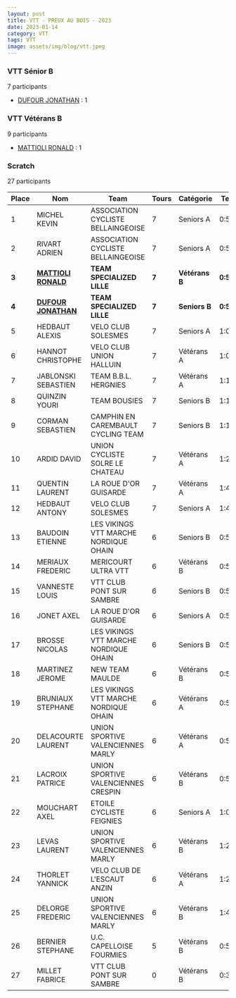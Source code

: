 ```yaml
---
layout: post
title: VTT - PREUX AU BOIS - 2023
date: 2023-01-14
category: VTT
tags: VTT
image: assets/img/blog/vtt.jpeg
---
```


### VTT Sénior B
7 participants
- [DUFOUR JONATHAN](https://teamspecializedlille.github.io/coureurs/dufourjonathan) : 1

### VTT Vétérans B
9 participants
- [MATTIOLI RONALD](https://teamspecializedlille.github.io/coureurs/mattiolironald) : 1

### Scratch
27 participants

| Place | Nom | Team | Tours | Catégorie | Temps |
|---|---|---|---|---|---|
| 1 | MICHEL KEVIN | ASSOCIATION CYCLISTE BELLAINGEOISE | 7 | Seniors A | 0:54:44 | 
| 2 | RIVART ADRIEN | ASSOCIATION CYCLISTE BELLAINGEOISE | 7 | Seniors A | 0:58:18 | 
| **3** | **[MATTIOLI RONALD](https://teamspecializedlille.github.io/coureurs/mattiolironald)** | **TEAM SPECIALIZED LILLE** | **7** | **Vétérans B** | **0:59:31** | 
| **4** | **[DUFOUR JONATHAN](https://teamspecializedlille.github.io/coureurs/dufourjonathan)** | **TEAM SPECIALIZED LILLE** | **7** | **Seniors B** | **0:59:35** | 
| 5 | HEDBAUT ALEXIS | VELO CLUB SOLESMES | 7 | Seniors A | 1:0:25 | 
| 6 | HANNOT CHRISTOPHE | VELO CLUB UNION HALLUIN | 7 | Vétérans A | 1:0:30 | 
| 7 | JABLONSKI SEBASTIEN | TEAM B.B.L. HERGNIES | 7 | Vétérans A | 1:1:18 | 
| 8 | QUINZIN YOURI | TEAM BOUSIES | 7 | Seniors B | 1:1:38 | 
| 9 | CORMAN SEBASTIEN | CAMPHIN EN CAREMBAULT CYCLING TEAM | 7 | Seniors B | 1:1:44 | 
| 10 | ARDID DAVID | UNION CYCLISTE SOLRE LE CHATEAU | 7 | Vétérans A | 1:2:47 | 
| 11 | QUENTIN LAURENT | LA ROUE D'OR GUISARDE | 7 | Vétérans A | 1:4:2 | 
| 12 | HEDBAUT ANTONY | VELO CLUB SOLESMES | 7 | Seniors A | 1:4:21 | 
| 13 | BAUDOIN ETIENNE | LES VIKINGS VTT MARCHE NORDIQUE OHAIN | 6 | Seniors B | 0:54:54 | 
| 14 | MERIAUX FREDERIC | MERICOURT ULTRA VTT | 6 | Vétérans B | 0:55:26 | 
| 15 | VANNESTE LOUIS | VTT  CLUB PONT SUR SAMBRE | 6 | Seniors B | 0:55:34 | 
| 16 | JONET AXEL | LA ROUE D'OR GUISARDE | 6 | Seniors A | 0:55:50 | 
| 17 | BROSSE NICOLAS | LES VIKINGS VTT MARCHE NORDIQUE OHAIN | 6 | Seniors B | 0:56:9 | 
| 18 | MARTINEZ JEROME | NEW TEAM MAULDE | 6 | Vétérans B | 0:57:35 | 
| 19 | BRUNIAUX STEPHANE | LES VIKINGS VTT MARCHE NORDIQUE OHAIN | 6 | Vétérans A | 0:58:22 | 
| 20 | DELACOURTE LAURENT | UNION SPORTIVE VALENCIENNES MARLY | 6 | Vétérans A | 0:58:44 | 
| 21 | LACROIX PATRICE | UNION SPORTIVE VALENCIENNES CRESPIN | 6 | Vétérans B | 0:58:53 | 
| 22 | MOUCHART AXEL | ETOILE CYCLISTE FEIGNIES | 6 | Seniors A | 1:0:48 | 
| 23 | LEVAS LAURENT | UNION SPORTIVE VALENCIENNES MARLY | 6 | Vétérans B | 1:2:17 | 
| 24 | THORLET YANNICK | VELO CLUB DE L'ESCAUT ANZIN | 6 | Vétérans A | 1:2:20 | 
| 25 | DELORGE FREDERIC | UNION SPORTIVE VALENCIENNES MARLY | 6 | Vétérans B | 1:4:35 | 
| 26 | BERNIER STEPHANE | U.C. CAPELLOISE FOURMIES | 5 | Vétérans B | 0:56:29 | 
| 27 | MILLET FABRICE | VTT  CLUB PONT SUR SAMBRE | 0 | Vétérans B | 0:38:53 | 
